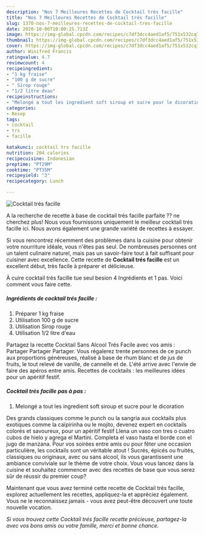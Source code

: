 ```yaml
---
description: "Nos 7 Meilleures Recettes de Cocktail trés facille"
title: "Nos 7 Meilleures Recettes de Cocktail trés facille"
slug: 1370-nos-7-meilleures-recettes-de-cocktail-tres-facille
date: 2020-10-06T10:00:25.713Z
image: https://img-global.cpcdn.com/recipes/c7df3dcc4aed1af5/751x532cq70/cocktail-tres-facille-photo-principale-de-la-recette.jpg
thumbnail: https://img-global.cpcdn.com/recipes/c7df3dcc4aed1af5/751x532cq70/cocktail-tres-facille-photo-principale-de-la-recette.jpg
cover: https://img-global.cpcdn.com/recipes/c7df3dcc4aed1af5/751x532cq70/cocktail-tres-facille-photo-principale-de-la-recette.jpg
author: Winifred Francis
ratingvalue: 4.7
reviewcount: 4
recipeingredient:
- "1 kg fraise"
- "100 g de sucre"
- " Sirop rouge"
- "1/2 litre deau"
recipeinstructions:
- "Melongé a tout les ingredient soft siroup et sucre pour le dicoration"
categories:
- Resep
tags:
- cocktail
- trs
- facille

katakunci: cocktail trs facille 
nutrition: 204 calories
recipecuisine: Indonesian
preptime: "PT29M"
cooktime: "PT35M"
recipeyield: "3"
recipecategory: Lunch

---
```



![Cocktail trés facille](https://img-global.cpcdn.com/recipes/c7df3dcc4aed1af5/751x532cq70/cocktail-tres-facille-photo-principale-de-la-recette.jpg)

A la recherche de recette à base de cocktail trés facille parfaite ?? ne cherchez plus! Nous vous fournissons uniquement le meilleur cocktail trés facille ici. Nous avons également une grande variété de recettes à essayer.

Si vous rencontrez récemment des problèmes dans la cuisine pour obtenir votre nourriture idéale, vous n'êtes pas seul. De nombreuses personnes ont un talent culinaire naturel, mais pas un savoir-faire tout à fait suffisant pour cuisiner avec excellence. Cette recette de <strong> Cocktail trés facille </strong> est un excellent début, très facile à préparer et délicieuse.

<!--inarticleads1-->

À cuire cocktail trés facille tue seul besion 4 Ingrédients et 1 pas. Voici comment vous faire cette.

##### Ingrédients de cocktail trés facille :

1. Préparer 1 kg fraise
1. Utilisation 100 g de sucre
1. Utilisation  Sirop rouge
1. Utilisation 1/2 litre d&#39;eau


Partagez la recette Cocktail Sans Alcool Trés Facile avec vos amis : Partager Partager Partager. Vous régalerez trente personnes de ce punch aux proportions généreuses, réalisé à base de rhum blanc et de jus de fruits, le tout relevé de vanille, de cannelle et de. L&#39;été arrive avec l&#39;envie de faire des apéros entre amis. Recettes de cocktails : les meilleures idées pour un apéritif festif. 

<!--inarticleads2-->

##### Cocktail trés facille pas à pas :

1. Melongé a tout les ingredient soft siroup et sucre pour le dicoration


Des grands classiques comme le punch ou la sangria aux cocktails plus exotiques comme la caïpirinha ou le mojito, devenez expert en cocktails colorés et savoureux, pour un apéritif festif Llena un vaso con tres o cuatro cubos de hielo y agrega el Martini. Completa el vaso hasta el borde con el jugo de manzana. Pour vos soirées entre amis ou pour fêter une occasion particulière, les cocktails sont un véritable atout ! Sucrés, épicés ou fruités, classiques ou originaux, avec ou sans alcool, ils vous garantissent une ambiance conviviale sur le thème de votre choix. Vous vous lancez dans la cuisine et souhaitez commencer avec des recettes de base que vous serez sûr de réussir du premier coup? 

<!--inarticleads1-->

<p>
Maintenant que vous avez terminé cette recette de Cocktail trés facille, explorez actuellement les recettes, appliquez-la et appréciez également. Vous ne le reconnaissez jamais - vous avez peut-être découvert une toute nouvelle vocation.
</p>

<p>
<i>Si vous trouvez cette Cocktail trés facille recette précieuse, partagez-la avec vos bons amis ou votre famille, merci et bonne chance.</i>
</p>
